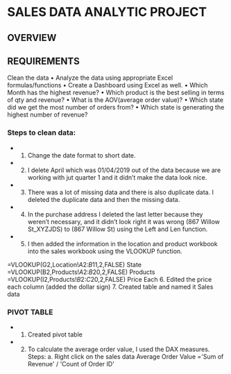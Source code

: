 # SALES DATA ANALYTIC PROJECT

## OVERVIEW 

## REQUIREMENTS
Clean the data
• Analyze the data using appropriate Excel formulas/functions
• Create a Dashboard using Excel as well.
• Which Month has the highest revenue?
• Which product is the best selling in terms of qty and revenue?
• What is the AOV(average order value)?
• Which state did we get the most number of orders from?
• Which state is generating the highest number of revenue?

### Steps to clean data:
- 1. Change the date format to short date.
- 2. I delete April which was 01/04/2019 out of the data because we are working with jut quarter 1 and it didn’t make the data look nice.

- 3. There was a lot of  missing data and there is also duplicate data. I deleted the duplicate data and then the missing data. 

- 4. In the purchase address I deleted the last letter because they weren’t necessary, and it didn’t look right it was wrong (867 Willow St_XYZJDS) to (867 Willow St) using the Left and Len function.

- 5. I then added the information in the location and product workbook into the sales workbook using the VLOOKUP function.
     
 =VLOOKUP(G2,Location!$A$2:$B$11,2,FALSE) State
 =VLOOKUP(B2,Products!$A$2:$B$20,2,FALSE) Products 
 =VLOOKUP(I2,Products!$B$2:$C$20,2,FALSE) Price Each
6.	Edited the price each column (added the dollar sign)
7.	Created table and named it Sales data

### PIVOT TABLE
- 1.	Created pivot table
- 2.	To calculate the average order value, I used the DAX measures. 
Steps:
a.	Right click on the sales data
Average Order Value ='Sum of Revenue' / 'Count of Order ID'
